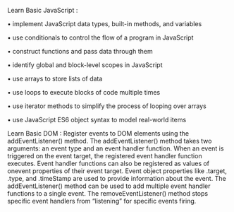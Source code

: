 Learn Basic JavaScript : 

• implement JavaScript data types, built-in methods, and variables

• use conditionals to control the flow of a program in JavaScript

• construct functions and pass data through them

• identify global and block-level scopes in JavaScript

• use arrays to store lists of data

• use loops to execute blocks of code multiple times

• use iterator methods to simplify the process of looping over arrays

• use JavaScript ES6 object syntax to model real-world items

Learn Basic DOM :
Register events to DOM elements using the addEventListener() method.
The addEventListener() method takes two arguments: an event type and an event handler function.
When an event is triggered on the event target, the registered event handler function executes.
Event handler functions can also be registered as values of onevent properties of their event target.
Event object properties like .target, .type, and .timeStamp are used to provide information about the event.
The addEventListener() method can be used to add multiple event handler functions to a single event.
The removeEventListener() method stops specific event handlers from “listening” for specific events firing.
